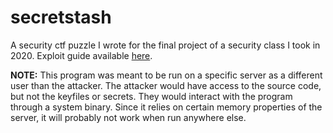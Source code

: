 # secretstash
A security ctf puzzle I wrote for the final project of a security class I took in 2020.
Exploit guide available [here](https://github.com/jvaneg/secretstash/blob/main/CPSC%20525%20Final%20-%20Secretstash%20Writeup%20-%20Joel%20van%20Egmond.pdf).

**NOTE:** This program was meant to be run on a specific server as a different user than the attacker. The attacker would have access to the source code, but not the keyfiles or secrets. They would interact with the program through a system binary.
Since it relies on certain memory properties of the server, it will probably not work when run anywhere else.
